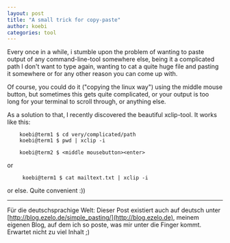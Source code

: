 ```yaml
---
layout: post
title: "A small trick for copy-paste"
author: koebi
categories: tool
---
```


Every once in a while, i stumble upon the problem of wanting to paste output of
any command-line-tool somewhere else, being it a complicated path I don't want
to type again, wanting to cat a quite huge file and pasting it somewhere or for
any other reason you can come up with.

Of course, you could do it ("copying the linux way") using the middle mouse
button, but sometimes this gets quite complicated, or your output is too long
for your terminal to scroll through, or anything else.

As a solution to that, I recently discovered the beautiful xclip-tool.
It works like this:

~~~
	koebi@term1 $ cd very/complicated/path
	koebi@term1 $ pwd | xclip -i

	koebi@term2 $ <middle mousebutton><enter>
~~~
or

~~~
     koebi@term1 $ cat mailtext.txt | xclip -i
~~~

or else. Quite convenient :))

- - -
Für die deutschsprachige Welt: Dieser Post existiert auch auf deutsch unter
[http://blog.ezelo.de/simple_pasting/](http://blog.ezelo.de), meinem eigenen Blog, auf
dem ich so poste, was mir unter die Finger kommt. Erwartet nicht zu viel Inhalt
;)

